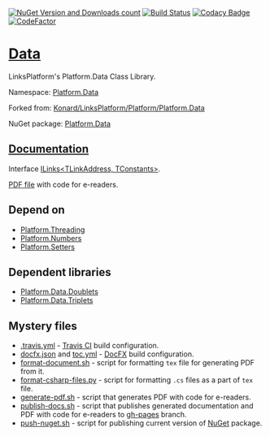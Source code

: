 [![NuGet Version and Downloads count](https://buildstats.info/nuget/Platform.Data)](https://www.nuget.org/packages/Platform.Data)
[![Build Status](https://travis-ci.com/linksplatform/Data.svg?branch=master)](https://travis-ci.com/linksplatform/Data)
[![Codacy Badge](https://api.codacy.com/project/badge/Grade/8f1d10e057be45fd8e7c47cf39f2fc89)](https://app.codacy.com/app/drakonard/Data?utm_source=github.com&utm_medium=referral&utm_content=linksplatform/Data&utm_campaign=Badge_Grade_Dashboard)
[![CodeFactor](https://www.codefactor.io/repository/github/linksplatform/data/badge)](https://www.codefactor.io/repository/github/linksplatform/data)

# [Data](https://github.com/linksplatform/Data)

LinksPlatform's Platform.Data Class Library.

Namespace: [Platform.Data](https://linksplatform.github.io/Data/api/Platform.Data.html)

Forked from: [Konard/LinksPlatform/Platform/Platform.Data](https://github.com/Konard/LinksPlatform/tree/4d902dd3f4267284a494c35e1ae1887d5a309bef/Platform/Platform.Data)

NuGet package: [Platform.Data](https://www.nuget.org/packages/Platform.Data)

## [Documentation](https://linksplatform.github.io/Data)
Interface [ILinks\<TLinkAddress, TConstants\>](https://linksplatform.github.io/Data/api/Platform.Data.ILinks-2.html).

[PDF file](https://linksplatform.github.io/Data/Platform.Data.pdf) with code for e-readers.

## Depend on
*   [Platform.Threading](https://github.com/linksplatform/Threading)
*   [Platform.Numbers](https://github.com/linksplatform/Numbers)
*   [Platform.Setters](https://github.com/linksplatform/Setters)

## Dependent libraries
*   [Platform.Data.Doublets](https://github.com/linksplatform/Data.Doublets)
*   [Platform.Data.Triplets](https://github.com/linksplatform/Data.Triplets)

## Mystery files
*   [.travis.yml](https://github.com/linksplatform/Data/blob/master/.travis.yml) - [Travis CI](https://travis-ci.com) build configuration.
*   [docfx.json](https://github.com/linksplatform/Data/blob/master/docfx.json) and [toc.yml](https://github.com/linksplatform/Data/blob/master/toc.yml) - [DocFX](https://dotnet.github.io/docfx) build configuration.
*   [format-document.sh](https://github.com/linksplatform/Data/blob/master/format-document.sh) - script for formatting `tex` file for generating PDF from it.
*   [format-csharp-files.py](https://github.com/linksplatform/Data/blob/master/format-csharp-files.py) - script for formatting `.cs` files as a part of `tex` file.
*   [generate-pdf.sh](https://github.com/linksplatform/Data/blob/master/generate-pdf.sh) - script that generates PDF with code for e-readers.
*   [publish-docs.sh](https://github.com/linksplatform/Data/blob/master/publish-docs.sh) - script that publishes generated documentation and PDF with code for e-readers to [gh-pages](https://github.com/linksplatform/Data/tree/gh-pages) branch.
*   [push-nuget.sh](https://github.com/linksplatform/Data/blob/master/push-nuget.sh) - script for publishing current version of [NuGet](https://www.nuget.org) package.
